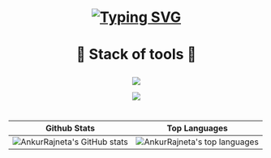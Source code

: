 
<h1 align="center">

[![Typing SVG](https://readme-typing-svg.demolab.com?font=Fira+Code&pause=1000&color=1E21F7&width=435&lines=Welcome+to+my+github+profile;Thanks+for+visiting+)](https://git.io/typing-svg)

</h1>


<h1 align="center" >

🤝 Stack of tools 🤝

</h1>

<p align="center">
  <a href="https://github.com/AnkurRajneta">
    <img src="https://skillicons.dev/icons?i=c,cpp,java,python,r" />
  </a>
</p>

<p align="center">
  <a href="https://github.com/AnkurRajneta">
    <img src="https://skillicons.dev/icons?i=html,css,bootstrap" />
  </a>
</p>




 <h1 align="center">
 
|   Github Stats    |   Top Languages             |
|    -----------    |   -----------------------   |
| ![AnkurRajneta's GitHub stats](https://github-readme-stats.vercel.app/api?username=AnkurRajneta&theme=algolia&show_icons=true) | ![AnkurRajneta's top languages](https://github-readme-stats.vercel.app/api/top-langs/?username=AnkurRajneta&langs_count=6&show_icons=true&title_color=FF7777&icon_color=f6c32c&text_color=9f9f9f&bg_color=151515&count_private=true&layout=compact) |

 </h1>

